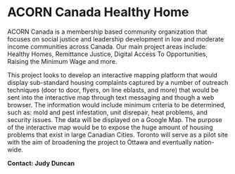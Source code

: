 ACORN Canada Healthy Home
===========

ACORN Canada is a membership based community organization that focuses on social justice and leadership development in low and moderate income communities across Canada. Our main project areas include: Healthy Homes, Remittance Justice, Digital Access To Opportunities, Raising the Minimum Wage and more.

This project looks to develop an interactive mapping platform that would display sub-standard housing complaints captured by a number of outreach techniques (door to door, flyers, on line eblasts, and more) that would be sent into the interactive map through text messaging and though a web browser. The information would include minimum criteria to be determined, such as: mold and pest infestation, unit disrepair, heat problems, and security issues. The data will be displayed on a Google Map. The purpose of the interactive map would be to expose the huge amount of housing problems that exist in large Canadian Cities. Toronto will serve as a pilot site with the aim of broadening the project to Ottawa and eventually nation-wide.

**Contact: Judy Duncan**
